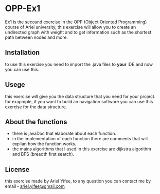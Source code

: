 # OPP-Ex1
Ex1 is the secound exercise in the OPP (Object Oriented Programming) course of Ariel university, this exercise will allow you to create an undirected graph with weight and to get information such as the shortest path between nodes and more.
## Installation
to use this exercise you need to import the .java files to **your** IDE and now you can use this.
## Usege
this exercise will give you the data structure that you need for your project. for exapmple, if you want to build an navigation software you can use this exercise for the data structure.
## About the functions
* there is javaDoc that elaborate about each function.
* in the implementation of each function there are comments that will explian how the function works.
* the mains algorithms that I used in this exercise are dijkstra algorithm and BFS (breadth first search).
## License
this exercise made by Ariel Yifee, to any question you can contact me by email - ariel.yifee@gmail.com

